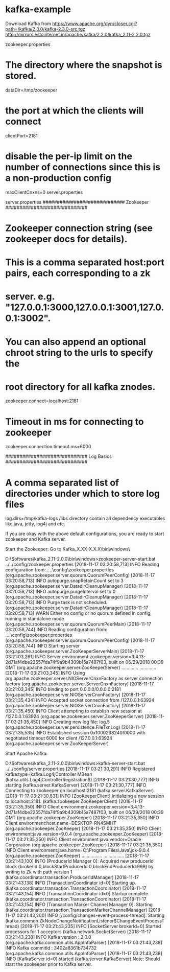 # kafka-example

Download Kafka from https://www.apache.org/dyn/closer.cgi?path=/kafka/2.3.0/kafka-2.3.0-src.tgz
 http://mirrors.estointernet.in/apache/kafka/2.2.0/kafka_2.11-2.2.0.tgz
 
zookeeper.properties
# The directory where the snapshot is stored.
dataDir=/tmp/zookeeper
# the port at which the clients will connect
clientPort=2181
# disable the per-ip limit on the number of connections since this is a non-production config
maxClientCnxns=0
server.properties

server.properties
############################# Zookeeper #############################

# Zookeeper connection string (see zookeeper docs for details).
# This is a comma separated host:port pairs, each corresponding to a zk
# server. e.g. "127.0.0.1:3000,127.0.0.1:3001,127.0.0.1:3002".
# You can also append an optional chroot string to the urls to specify the
# root directory for all kafka znodes.
zookeeper.connect=localhost:2181

# Timeout in ms for connecting to zookeeper
zookeeper.connection.timeout.ms=6000

############################# Log Basics #############################

# A comma separated list of directories under which to store log files
log.dirs=/tmp/kafka-logs
/libs directory contain all dependency executables like java, jetty, log4j and etc.

If you are okay with the above default configurations, you are ready to start zookeeper and Kafka server.

Start the Zookeeper:
Go to Kafka_X.XX-X.X.X\bin\windows\


D:\Softwares\kafka_2.11-2.0.0\bin\windows>zookeeper-server-start.bat ../../config/zookeeper.properties
[2018-11-17 03:20:58,713] INFO Reading configuration from: ..\..\config\zookeeper.properties (org.apache.zookeeper.server.quorum.QuorumPeerConfig)
[2018-11-17 03:20:58,713] INFO autopurge.snapRetainCount set to 3 (org.apache.zookeeper.server.DatadirCleanupManager)
[2018-11-17 03:20:58,713] INFO autopurge.purgeInterval set to 0 (org.apache.zookeeper.server.DatadirCleanupManager)
[2018-11-17 03:20:58,713] INFO Purge task is not scheduled. (org.apache.zookeeper.server.DatadirCleanupManager)
[2018-11-17 03:20:58,713] WARN Either no config or no quorum defined in config, running  in standalone mode (org.apache.zookeeper.server.quorum.QuorumPeerMain)
[2018-11-17 03:20:58,744] INFO Reading configuration from: ..\..\config\zookeeper.properties (org.apache.zookeeper.server.quorum.QuorumPeerConfig)
[2018-11-17 03:20:58,744] INFO Starting server (org.apache.zookeeper.server.ZooKeeperServerMain)
[2018-11-17 03:21:03,261] INFO Server environment:zookeeper.version=3.4.13-2d71af4dbe22557fda74f9a9b4309b15a7487f03, built on 06/29/2018 00:39 GMT (org.apache.zookeeper.server.ZooKeeperServer)
.............
.............
[2018-11-17 03:21:03,345] INFO Using org.apache.zookeeper.server.NIOServerCnxnFactory as server connection factory (org.apache.zookeeper.server.ServerCnxnFactory)
[2018-11-17 03:21:03,345] INFO binding to port 0.0.0.0/0.0.0.0:2181 (org.apache.zookeeper.server.NIOServerCnxnFactory)
[2018-11-17 03:21:35,434] INFO Accepted socket connection from /127.0.0.1:63924 (org.apache.zookeeper.server.NIOServerCnxnFactory)
[2018-11-17 03:21:35,450] INFO Client attempting to establish new session at /127.0.0.1:63924 (org.apache.zookeeper.server.ZooKeeperServer)
[2018-11-17 03:21:35,450] INFO Creating new log file: log.5 (org.apache.zookeeper.server.persistence.FileTxnLog)
[2018-11-17 03:21:35,535] INFO Established session 0x1000238240f0000 with negotiated timeout 6000 for client /127.0.0.1:63924 (org.apache.zookeeper.server.ZooKeeperServer)

Start Apache Kafka:

D:\Softwares\kafka_2.11-2.0.0\bin\windows>kafka-server-start.bat ../../config/server.properties
[2018-11-17 03:21:30,291] INFO Registered kafka:type=kafka.Log4jController MBean (kafka.utils.Log4jControllerRegistration$)
[2018-11-17 03:21:30,777] INFO starting (kafka.server.KafkaServer)
[2018-11-17 03:21:30,777] INFO Connecting to zookeeper on localhost:2181 (kafka.server.KafkaServer)
[2018-11-17 03:21:30,831] INFO [ZooKeeperClient] Initializing a new session to localhost:2181. (kafka.zookeeper.ZooKeeperClient)
[2018-11-17 03:21:35,350] INFO Client environment:zookeeper.version=3.4.13-2d71af4dbe22557fda74f9a9b4309b15a7487f03, built on 06/29/2018 00:39 GMT (org.apache.zookeeper.ZooKeeper)
[2018-11-17 03:21:35,350] INFO Client environment:host.name=DESKTOP-RN4SMHT (org.apache.zookeeper.ZooKeeper)
[2018-11-17 03:21:35,350] INFO Client environment:java.version=9.0.4 (org.apache.zookeeper.ZooKeeper)
[2018-11-17 03:21:35,350] INFO Client environment:java.vendor=Oracle Corporation (org.apache.zookeeper.ZooKeeper)
[2018-11-17 03:21:35,350] INFO Client environment:java.home=C:\Program Files\Java\jdk-9.0.4 (org.apache.zookeeper.ZooKeeper)
................
................
[2018-11-17 03:21:43,100] INFO [ProducerId Manager 0]: Acquired new producerId block (brokerId:0,blockStartProducerId:0,blockEndProducerId:999) by writing to Zk with path version 1 (kafka.coordinator.transaction.ProducerIdManager)
[2018-11-17 03:21:43,138] INFO [TransactionCoordinator id=0] Starting up. (kafka.coordinator.transaction.TransactionCoordinator)
[2018-11-17 03:21:43,154] INFO [TransactionCoordinator id=0] Startup complete. (kafka.coordinator.transaction.TransactionCoordinator)
[2018-11-17 03:21:43,154] INFO [Transaction Marker Channel Manager 0]: Starting (kafka.coordinator.transaction.TransactionMarkerChannelManager)
[2018-11-17 03:21:43,200] INFO [/config/changes-event-process-thread]: Starting (kafka.common.ZkNodeChangeNotificationListener$ChangeEventProcessThread)
[2018-11-17 03:21:43,235] INFO [SocketServer brokerId=0] Started processors for 1 acceptors (kafka.network.SocketServer)
[2018-11-17 03:21:43,238] INFO Kafka version : 2.0.0 (org.apache.kafka.common.utils.AppInfoParser)
[2018-11-17 03:21:43,238] INFO Kafka commitId : 3402a8361b734732 (org.apache.kafka.common.utils.AppInfoParser)
[2018-11-17 03:21:43,238] INFO [KafkaServer id=0] started (kafka.server.KafkaServer)
Note: Should start the zookeeper prior to Kafka server.
